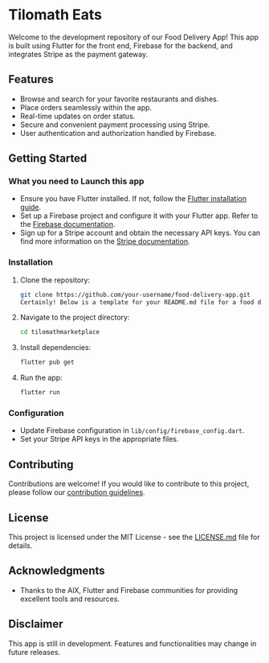 # Tilomath Eats

Welcome to the development repository of our Food Delivery App! This app is built using Flutter for the front end, Firebase for the backend, and integrates Stripe as the payment gateway.

## Features

- Browse and search for your favorite restaurants and dishes.
- Place orders seamlessly within the app.
- Real-time updates on order status.
- Secure and convenient payment processing using Stripe.
- User authentication and authorization handled by Firebase.

## Getting Started

### What you need to Launch this app

- Ensure you have Flutter installed. If not, follow the [Flutter installation guide](https://flutter.dev/docs/get-started/install).
- Set up a Firebase project and configure it with your Flutter app. Refer to the [Firebase documentation](https://firebase.google.com/docs/flutter/setup).
- Sign up for a Stripe account and obtain the necessary API keys. You can find more information on the [Stripe documentation](https://stripe.com/docs).

### Installation

1. Clone the repository:

   ```bash
   git clone https://github.com/your-username/food-delivery-app.git
   Certainly! Below is a template for your README.md file for a food delivery app developed using Flutter for the front end, Firebase for the backend, and Stripe as the payment gateway. Remember to replace the placeholder information with your actual project details.
   ```

2. Navigate to the project directory:

   ```bash
   cd tilomathmarketplace
   ```

3. Install dependencies:

   ```bash
   flutter pub get
   ```

4. Run the app:

   ```bash
   flutter run
   ```

### Configuration

- Update Firebase configuration in `lib/config/firebase_config.dart`.
- Set your Stripe API keys in the appropriate files.

## Contributing

Contributions are welcome! If you would like to contribute to this project, please follow our [contribution guidelines](CONTRIBUTING.md).

## License

This project is licensed under the MIT License - see the [LICENSE.md](LICENSE.md) file for details.

## Acknowledgments

- Thanks to the AlX, Flutter and Firebase communities for providing excellent tools and resources.

## Disclaimer

This app is still in development. Features and functionalities may change in future releases.




